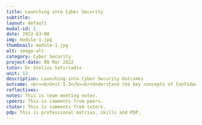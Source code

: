```yaml
---
title: Launching into Cyber Security
subtitle: 
layout: default
modal-id: 1
date: 2022-03-08
img: module-1.jpg
thumbnail: module-1.jpg
alt: image-alt
category: Cyber Security
project-date: 08 Mar 2022
tutor: Dr Stelios Sotiriadis
unit: 12
description: Launching into Cyber Security Outcomes
outcome: <br><b>Unit 1-3</b><br>Understand the key concepts of Confidentiality, Integrity and Availability in Cyber Security.<br>Able to address Cyber Security issues, gain awareness of the ethical and governance.<br>Describe a selection of the attack surfaces in a network through considering the key physical technologies used in networked communication.<br>Developed an awareness of the implications of security breaches.<br>Develop an awareness of emerging trends in Cyber Security.<br>Develop knowledge about approaches to identify vulnerabilities and threats.<br>Evaluated available techniques and technologies at database and metadata levels dealing with privacy and data disclosure, and the implications of vulnerabilities and threats in software and networks.<br><br><a href=/e-portfolio/Module_1_Collaborative_Learning_Discussion_1_Initial_Post.pdf>Collaborative Learning Discussion 1 - Initial Post</a><br><a href=/e-portfolio/Module_1_Collaborative_Learning_Discussion_1_Peer_Response_1.pdf>Collaborative Learning Discussion 1 - Peer Response 1</a><br><a href=/e-portfolio/Module_1_Collaborative_Learning_Discussion_1_Peer_Response_2.pdf>Collaborative Learning Discussion 1 -  Peer Response 2</a><br><a href=/e-portfolio/Module_1_Collaborative_Learning_Discussion_1_Summary_Post.pdf>Collaborative Learning Discussion 1 - Summary Post</a><br><a href=/e-portfolio/Module_1_Collaborative_Learning_Discussion_1_Tutor_Feedback.pdf>Collaborative Learning Discussion 1 - Tutor Feedback</a><br>
reflectives:  
notes: This is team meeting notes.
cpeers: This is comments from peers.
ctutor: This is comments from tutors.
pdp: This is professional matrixs, skills and PDP.
---
```



